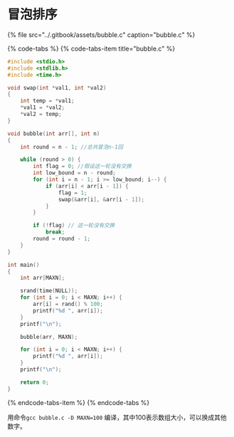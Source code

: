 # 冒泡排序

{% file src="../.gitbook/assets/bubble.c" caption="bubble.c" %}

{% code-tabs %}
{% code-tabs-item title="bubble.c" %}
```c
#include <stdio.h>
#include <stdlib.h>
#include <time.h>

void swap(int *val1, int *val2)
{
    int temp = *val1;
    *val1 = *val2;
    *val2 = temp;
}

void bubble(int arr[], int n)
{
    int round = n - 1; //总共冒泡n-1回

    while (round > 0) {
        int flag = 0; //假设这一轮没有交换
        int low_bound = n - round;
        for (int i = n - 1; i >= low_bound; i--) {
            if (arr[i] < arr[i - 1]) {
                flag = 1;
                swap(&arr[i], &arr[i - 1]);
            } 
        }

        if (!flag) // 这一轮没有交换
            break;
        round = round - 1;
    }
}

int main()
{
    int arr[MAXN];

    srand(time(NULL));
    for (int i = 0; i < MAXN; i++) {
        arr[i] = rand() % 100;
        printf("%d ", arr[i]);
    }
    printf("\n");

    bubble(arr, MAXN);

    for (int i = 0; i < MAXN; i++) {
        printf("%d ", arr[i]);
    }
    printf("\n");

    return 0;
}
```
{% endcode-tabs-item %}
{% endcode-tabs %}

  
用命令`gcc bubble.c -D MAXN=100` 编译，其中100表示数组大小，可以换成其他数字。

